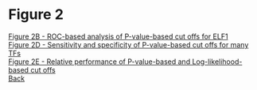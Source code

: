 # Figure 2

[Figure 2B - ROC-based analysis of P-value-based cut offs for ELF1](../Scripts/Figure2B.md)<br>
[Figure 2D - Sensitivity and specificity of P-value-based cut offs for many TFs](../Scripts/Figure2D.md)<br>
[Figure 2E - Relative performance of P-value-based and Log-likelihood-based cut offs](../Scripts/Figure2E.md)<br>
[Back](../README.md)